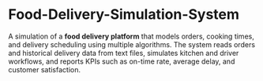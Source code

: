 # Food-Delivery-Simulation-System
A simulation of a **food delivery platform** that models orders, cooking times, and delivery scheduling using multiple algorithms.   The system reads orders and historical delivery data from text files, simulates kitchen and driver workflows, and reports KPIs such as on-time rate, average delay, and customer satisfaction.
